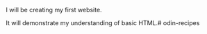 I will be creating my first website.

It will demonstrate my understanding of basic HTML.# odin-recipes
